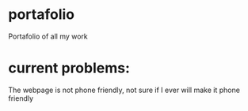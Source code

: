 # portafolio
 Portafolio of all my work

# current problems:
 The webpage is not phone friendly, not sure if I ever will make it phone friendly
